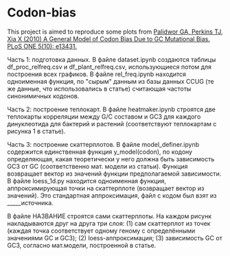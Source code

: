 # Codon-bias
This project is aimed to reproduce some plots from [Palidwor GA, Perkins TJ, Xia X (2010) A General Model of Codon Bias Due to GC Mutational Bias. PLoS ONE 5(10): e13431.](https://journals.plos.org/plosone/article?id=10.1371/journal.pone.0013431#abstract0)

Часть 1: подготовка данных.
В файле dataset.ipynb создаются таблицы df_proc_relfreq.csv и df_plant_relfreq.csv, использующиеся потом для построения всех графиков. 
В файле rel_freq.ipynb находится одноименная функция, по "сырым" данным из базы данных CCUG (те же данные, что использовались в статье) считающая частоты синонимичных кодонов.

Часть 2: построение теплокарт.
В файле heatmaker.ipynb строятся две теплокарты корреляции между G/C составом и GC3 для каждого динуклеотида для бактерий и растений (соответствуют теплокартам с рисунка 1 в статье).

Часть 3: построение скаттерплотов.
В файле model_definer.ipynb содержится единственная функция y_model(codon), по кодону определяющая, какая теоретически у него должна быть зависимость GC3 от GC (соответственно мат. модели из статьи). Функция возвращает вектор из значений функции предполагаемой зависимости.
В файле loess_1d.py находится одноименная функция, аппроксимирующая точки на скаттерплоте (возвращает вектор из значений). Это стандартная аппроксимация, файл с кодом был взят из _____источника.

В файле НАЗВАНИЕ строятся сами скаттерплоты. На каждом рисунк накладываются друг на друга три слоя:
(1) сам скаттерплот из точек (каждая точка соответствует одному геному с определёнными значениями GC и GC3);
(2) loess-аппроксимация;
(3) зависимость GC от GC3, согласно мат.модели, построенной в статье.



